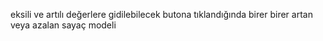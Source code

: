 eksili ve artılı değerlere gidilebilecek butona tıklandığında birer birer artan veya azalan sayaç modeli
